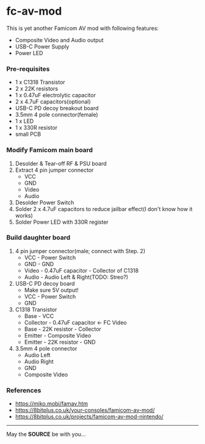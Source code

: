 fc-av-mod
=========

This is yet another Famicom AV mod with following features:
- Composite Video and Audio output
- USB-C Power Supply
- Power LED

### Pre-requisites

- 1 x C1318 Transistor
- 2 x 22K resistors
- 1 x 0.47uF electrolytic capacitor
- 2 x 4.7uF capacitors(optional)
- USB-C PD decoy breakout board
- 3.5mm 4 pole connector(female)
- 1 x LED
- 1 x 330R resistor
- small PCB

### Modify Famicom main board

1. Desolder & Tear-off RF & PSU board
2. Extract 4 pin jumper connector
    - VCC
    - GND
    - Video
    - Audio
2. Desolder Power Switch
3. Solder 2 x 4.7uF capacitors to reduce jailbar effect(I don't know how it works)
4. Solder Power LED with 330R register

### Build daughter board

1. 4 pin jumper connector(male; connect with Step. 2)
    - VCC - Power Switch
    - GND - GND
    - Video - 0.47uF capacitor - Collector of C1318
    - Audio - Audio Left & Right(TODO: Streo?)
2. USB-C PD decoy board
    - Make sure 5V output!
    - VCC - Power Switch
    - GND
3. C1318 Transistor
    - Base - VCC
    - Collector - 0.47uF capacitor <- FC Video
    - Base - 22K resistor - Collector
    - Emitter - Composite Video
    - Emitter - 22K resistor - GND
4. 3.5mm 4 pole connector
    - Audio Left
    - Audio Right
    - GND
    - Composite Video

### References

- https://miko.mobi/famav.htm
- https://8bitplus.co.uk/your-consoles/famicom-av-mod/
- https://8bitplus.co.uk/projects/famicom-av-mod-nintendo/

---
May the **SOURCE** be with you...

